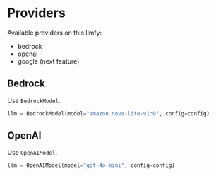 # Providers

Available providers on this llmfy:
- bedrock 
- openai
- google (next feature)

## Bedrock

Use `BedrockModel`.

```python
llm = BedrockModel(model="amazon.nova-lite-v1:0", config=config)
```

## OpenAI

Use `OpenAIModel`.

```python
llm = OpenAIModel(model="gpt-4o-mini", config=config)
```



